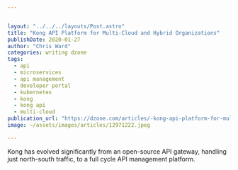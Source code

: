 ```yaml
---


layout: "../../../layouts/Post.astro"
title: "Kong API Platform for Multi-Cloud and Hybrid Organizations"
publishDate: 2020-01-27
author: "Chris Ward"
categories: writing dzone
tags: 
  - api
  - microservices
  - api management
  - developer portal
  - kubernetes
  - kong
  - kong api
  - multi-cloud
publication_url: "https://dzone.com/articles/-kong-api-platform-for-multi-cloud-and-hybrid-orga"
image: ~/assets/images/articles/12971222.jpeg

---
```

Kong has evolved significantly from an open-source API gateway, handling just north-south traffic, to a full cycle API management platform.


